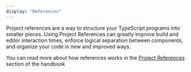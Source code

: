 ```yaml
---
display: "References"
---
```


Project references are a way to structure your TypeScript programs into smaller pieces. 
Using Project References can greatly improve build and editor interaction times, enforce logical separation between components, and organize your code in new and improved ways.

You can read more about how references works in the [Project References](/docs/handbook/project-references.html) section of the handbook

